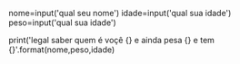 nome=input('qual seu nome')
idade=input('qual sua idade')
peso=input('qual sua idade')

print('legal saber quem é voçê {} e ainda pesa {} e tem {}'.format(nome,peso,idade)
